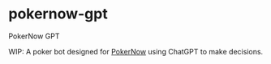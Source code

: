 # pokernow-gpt

PokerNow GPT

WIP: A poker bot designed for [PokerNow](https://www.pokernow.club) using ChatGPT to make decisions.
